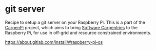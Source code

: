# git server

Recipe to setup a git server on your Raspberry Pi. This is a part of the [CarpenPi](https://github.com/CarpenPi) project, which aims to bring [Software Carpentries](https://carpentries.org) to the Raspberry Pi, for use in off-grid and resource constrained environments.

https://about.gitlab.com/install/#raspberry-pi-os
